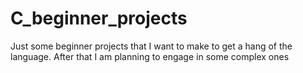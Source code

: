 # C_beginner_projects
Just some beginner projects that I want to make to get a hang of the language. After that I am planning to engage in some complex ones
